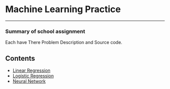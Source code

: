 # Machine Learning Practice
---------------------------------

### Summary of school assignment
Each have There Problem Description and Source code.

## Contents
- [Linear Regression](https://github.com/Bang1999/Machine_Learning/tree/main/Linear%20Regression)
- [Logistic Regression](https://github.com/Bang1999/Machine_Learning/tree/main/Logistic%20Regression)
- [Neural Network](https://github.com/Bang1999/Machine_Learning/tree/main/Neural%20Network)

